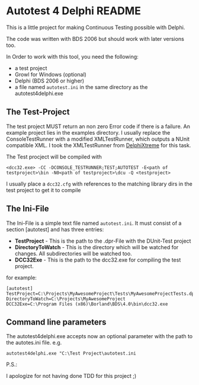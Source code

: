 Autotest 4 Delphi README
===

This is a little project for making Continuous Testing possible with Delphi.

The code was written with BDS 2006 but should work with later versions too.

In Order to work with this tool, you need the following:

* a test project
* Growl for Windows (optional)
* Delphi (BDS 2006 or higher)
* a file named `autotest.ini` in the same directory as the autotest4delphi.exe

The Test-Project
---

The test project MUST return an non zero Error code if there is a failure.
An example project lies in the examples directory.
I usually replace the ConsoleTestRunner with a modified XMLTestRunner, which
outputs a NUnit compatible XML. 
I took the XMLTestRunner from [DelphiXtreme](http://http://delphixtreme.com/wordpress/?page_id=8)
for this task.


The Test procject will be compiled with 

`<dcc32.exe> -CC -DCONSOLE_TESTRUNNER;TEST;AUTOTEST -E<path of testproject>\bin -N0<path of testproject>\dcu -Q <testproject>`

I usually place a `dcc32.cfg` with references to the matching library dirs in the test project to get it to compile

The Ini-File
---

The Ini-File is a simple text file named `autotest.ini`.
It must consist of a section [autotest] and has three entries:

* **TestProject** - This is the path to the .dpr-File with the DUnit-Test project
* **DirectoryToWatch** - This is the directory which will be watched for changes. All subdirectories will be watched too.
* **DCC32Exe** - This is the path to the dcc32.exe for compiling the test project.

for example:

    [autotest]
    TestProject=C:\Projects\MyAwesomeProject\Tests\MyAwesomeProjectTests.dpr
    DirectoryToWatch=C:\Projects\MyAwesomeProject
    DCC32Exe=C:\Program Files (x86)\Borland\BDS\4.0\bin\dcc32.exe


Command line parameters
---

The autotest4delphi.exe accepts now an optional parameter with the path to the autotes.ini file.
e.g.

`autotest4delphi.exe "C:\Test Project\autotest.ini`


P.S.:

I apologize for not having done TDD for this project ;)
